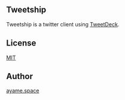 Tweetship
----

Tweetship is a twitter client using [TweetDeck](https://tweetdeck.twitter.com/).


## License
[MIT](LICENSE)

## Author
[ayame.space](https://ayame.space/)
